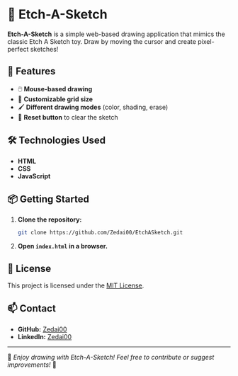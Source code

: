 # 🎨 Etch-A-Sketch  

**Etch-A-Sketch** is a simple web-based drawing application that mimics the classic Etch A Sketch toy. Draw by moving the cursor and create pixel-perfect sketches!  

## 🌟 Features  
- 🖱️ **Mouse-based drawing**  
- 🎨 **Customizable grid size**  
- 🖌️ **Different drawing modes** (color, shading, erase)  
- 🔄 **Reset button** to clear the sketch  

## 🛠️ Technologies Used  
- **HTML**  
- **CSS**  
- **JavaScript**  

## 📦 Getting Started  
1. **Clone the repository:**  

   ```bash
   git clone https://github.com/Zedai00/EtchASketch.git
   ```

2. **Open `index.html` in a browser.**  

## 📜 License  
This project is licensed under the [MIT License](LICENSE).  

## 📫 Contact  
- **GitHub:** [Zedai00](https://github.com/Zedai00)  
- **LinkedIn:** [Zedai00](https://www.linkedin.com/in/zedai00/)  

---

🎨 *Enjoy drawing with Etch-A-Sketch! Feel free to contribute or suggest improvements!* 🚀  
